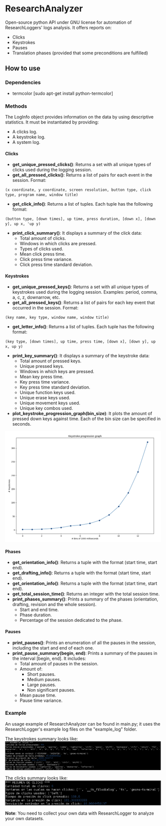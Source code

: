 # ResearchAnalyzer
Open-source python API under GNU license for automation of ResearchLoggers' logs analysis. It offers reports on:

- Clicks
- Keystrokes
- Pauses
- Translation phases (provided that some preconditions are fulfilled)

## How to use

### Dependencies
- termcolor [sudo apt-get install python-termcolor]

### Methods
The LogInfo object provides information on the data by using descriptive statistics. It must be instantiated by providing:

- A clicks log.
- A keystroke log.
- A system log.

#### Clicks
- **get_unique_pressed_clicks()**: Returns a set with all unique types of clicks used during the logging session.
- **get_all_pressed_clicks()**: Returns a list of pairs for each event in the session. Format:
````
(x coordinate, y coordinate, screen resolution, button type, click type, program name, window title)
````
- **get_click_info()**: Returns a list of tuples. Each tuple has the following format:
````
(button type, [down times], up time, press duration, [down x], [down y], up x, 'up y)
````
- **print_click_summary()**: It displays a summary of the click data:
     - Total amount of clicks.
     - Windows in which clicks are pressed.
     - Types of clicks used.
     - Mean click press time.
     - Click press time variance.
     - Click press time standard deviation.


#### Keystrokes
- **get_unique_pressed_keys()**: Returns a set with all unique types of keystrokes used during the logging session. Examples: period, comma, a, c, z, downarrow, etc.
- **get_all_pressed_keys()**: Returns a list of pairs for each key event that occurred in the session. Format:
````
(key name, key type, window name, window title)
````
- **get_letter_info()**: Returns a list of tuples. Each tuple has the following format:
````
(key type, [down times], up time, press time, [down x], [down y], up x, up y)
````
-  **print_key_summary()**: It displays a summary of the keystroke data:
     - Total amount of pressed keys.
     - Unique pressed keys.
     - Windows in which keys are pressed.
     - Mean key press time.
     - Key press time variance.
     - Key press time standard deviation.
     - Unique function keys used.
     - Unique erase keys used.
     - Unique movement keys used.
     - Unique key combos used.
- **plot_keystroke_progression_graph(bin_size)**: It plots the amount of pressed down keys against time. Each of the bin size can be specified in seconds.

![Keystrokes summary](/images/keystroke_progression_graph.png)


#### Phases
- **get_orientation_info()**: Returns a tuple with the format (start time, start end).
- **get_drafting_info()**: Returns a tuple with the format (start time, start end).
- **get_orientation_info()**: Returns a tuple with the format (start time, start end).
- **get_total_session_time()**: Returns an integer with the total session time.
- **print_phases_summary()**: Prints a summary of the phases (orientation, drafting, revision and the whole session).
     - Start and end time.
     - Phase duration.
     - Percentage of the session dedicated to the phase.

#### Pauses
- **print_pauses()**: Prints an enumeration of all the pauses in the session, including the start and end of each one.
- **print_pause_summary(begin, end)**: Prints a summary of the pauses in the interval [begin, end]. It includes:
     - Total amount of pauses in the session.
     - Amount of:
         - Short pauses.
         - Medium pauses.
         - Large pauses.
         - Non significant pauses.
     - Mean pause time.
     - Pause time variance.

### Example
An usage example of ResearchAnalyzer can be found in main.py; it uses the ResearchLogger's example log files on the "example_log" folder.

The keystrokes summary looks like:
![Keystrokes summary](/images/keys_summary.png)

The clicks summary looks like:
![Clicks summary](/images/clicks_summary.png)

**Note**: You need to collect your own data with ResearchLogger to analyze your own datasets.